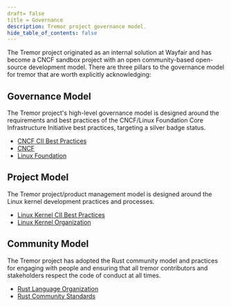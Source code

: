 ```yaml
---
draft= false
title = Governance
description: Tremor project governance model.
hide_table_of_contents: false
---
```


The Tremor project originated as an internal solution at Wayfair and has become a CNCF sandbox project with an open community-based open-source development model. There are three pillars to the governance model for tremor that are worth explicitly acknowledging:

## Governance Model

The Tremor project's high-level governance model is designed around the requirements and best practices of the CNCF/Linux Foundation Core Infrastructure Initiative best practices, targeting a silver badge status.

* [CNCF CII Best Practices](https://bestpractices.coreinfrastructure.org/en)
* [CNCF](https://www.cncf.io)
* [Linux Foundation](https://www.linuxfoundation.org)

## Project Model

The Tremor project/product management model is designed around the Linux kernel development practices and processes.

* [Linux Kernel CII Best Practices](https://bestpractices.coreinfrastructure.org/en/projects/34)
* [Linux Kernel Organization](https://www.kernel.org)

## Community Model

The Tremor project has adopted the Rust community model and practices for engaging with people and ensuring that all tremor contributors and stakeholders respect the code of conduct at all times.

* [Rust Language Organization](https://www.rust-lang.org)
* [Rust Community Standards](https://www.rust-lang.org/community)

